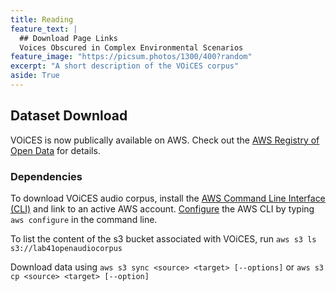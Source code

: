 ```yaml
---
title: Reading
feature_text: |
  ## Download Page Links
  Voices Obscured in Complex Environmental Scenarios
feature_image: "https://picsum.photos/1300/400?random"
excerpt: "A short description of the VOiCES corpus"
aside: True
---
```


## Dataset Download

VOiCES is now publically available on AWS. Check out the [AWS Registry of Open Data](https://registry.opendata.aws/lab41-sri-voices/) for details.

### Dependencies

To download VOiCES audio corpus, install the 
[AWS Command Line Interface (CLI)](https://aws.amazon.com/cli/) and link to an active AWS account. 
[Configure](https://docs.aws.amazon.com/cli/latest/userguide/cli-chap-getting-started.html) the AWS CLI by typing `aws configure` in the command line. 

To list the content of the s3 bucket associated with VOiCES, run 
`aws s3 ls s3://lab41openaudiocorpus`

Download data using 
`aws s3 sync <source> <target> [--options]` 
or 
`aws s3 cp <source> <target> [--option]`





